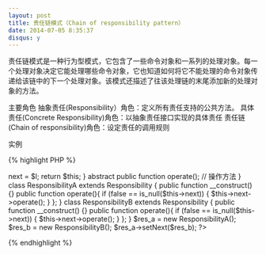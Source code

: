 ```yaml
---
layout: post
title: 责任链模式（Chain of responsibility pattern）
date: 2014-07-05 8:35:37
disqus: y
---
```


责任链模式是一种行为型模式，它包含了一些命令对象和一系列的处理对象。每一个处理对象决定它能处理哪些命令对象，它也知道如何将它不能处理的命令对象传递给该链中的下一个处理对象。该模式还描述了往该处理链的末尾添加新的处理对象的方法。

主要角色
抽象责任(Responsibility）角色：定义所有责任支持的公共方法。
具体责任(Concrete Responsibility)角色：以抽象责任接口实现的具体责任
责任链(Chain of responsibility)角色：设定责任的调用规则


实例


{% highlight PHP %}

<?php
abstract class Responsibility { // 抽象责任角色
    protected $next; // 下一个责任角色

    public function setNext(Responsibility $l) {
        $this->next = $l;
        return $this;
    }
    abstract public function operate(); // 操作方法
}

class ResponsibilityA extends Responsibility {
    public function __construct() {}
    public function operate(){
        if (false == is_null($this->next)) {
            $this->next->operate();
        }
    };
}

class ResponsibilityB extends Responsibility {
    public function __construct() {}
    public function operate(){
        if (false == is_null($this->next)) {
            $this->next->operate();
        }
    };
}

$res_a = new ResponsibilityA();
$res_b = new ResponsibilityB();
$res_a->setNext($res_b);
?>

{% endhighlight %}